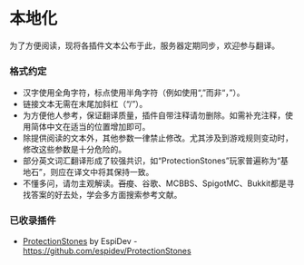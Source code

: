 # 本地化

为了方便阅读，现将各插件文本公布于此，服务器定期同步，欢迎参与翻译。

### 格式约定

* 汉字使用全角字符，标点使用半角字符（例如使用“,”而非“，”）。
* 链接文本无需在末尾加斜杠（“/”）。
* 为方便他人参考，保证翻译质量，插件自带注释请勿删除。如需补充注释，使用简体中文在适当的位置增加即可。
* 除提供阅读的文本外，其他参数一律禁止修改。尤其涉及到游戏规则变动时，修改这些参数是十分危险的。
* 部分英文词汇翻译形成了较强共识，如“ProtectionStones”玩家普遍称为“基地石”，则应在译文中将其保持一致。
* 不懂多问，请勿主观解读。~~百度~~、谷歌、MCBBS、SpigotMC、Bukkit都是寻找答案的好去处，学会多方面搜索参考文献。

### 已收录插件

* [ProtectionStones](https://www.spigotmc.org/resources/61797) by EspiDev - https://github.com/espidev/ProtectionStones
